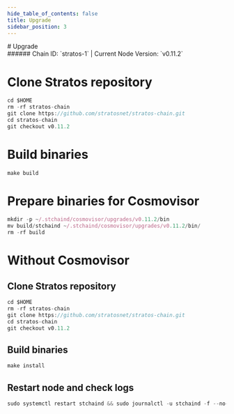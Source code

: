 ```yaml
---
hide_table_of_contents: false
title: Upgrade
sidebar_position: 3
---
```


<div class="h1-with-icon icon-stratos">
# Upgrade
</div>
###### Chain ID: `stratos-1` | Current Node Version: `v0.11.2`


# Clone Stratos repository
```js
cd $HOME
rm -rf stratos-chain
git clone https://github.com/stratosnet/stratos-chain.git
cd stratos-chain
git checkout v0.11.2
 ```

# Build binaries
```js
make build
 ```

# Prepare binaries for Cosmovisor
```js
mkdir -p ~/.stchaind/cosmovisor/upgrades/v0.11.2/bin
mv build/stchaind ~/.stchaind/cosmovisor/upgrades/v0.11.2/bin/
rm -rf build
```

# Without Cosmovisor
## Clone Stratos repository
```js
cd $HOME
rm -rf stratos-chain
git clone https://github.com/stratosnet/stratos-chain.git
cd stratos-chain
git checkout v0.11.2
 ```

## Build binaries
```js
make install
 ```

## Restart node and check logs
```js
sudo systemctl restart stchaind && sudo journalctl -u stchaind -f --no-hostname -o cat
```